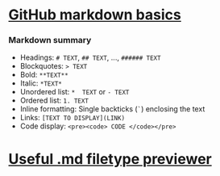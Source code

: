 # [GitHub markdown basics](https://help.github.com/articles/markdown-basics/)

### Markdown summary
- Headings: `# TEXT`, `## TEXT`, ..., `###### TEXT`
- Blockquotes: `> TEXT`
- Bold: `**TEXT**`
- Italic: `*TEXT*`
- Unordered list: `*  TEXT` or `- TEXT`
- Ordered list: `1. TEXT`
- Inline formatting: Single backticks (<code>`</code>) enclosing the text
- Links: `[TEXT TO DISPLAY](LINK)`
- Code display: `<pre><code> CODE </code></pre>`


# [Useful .md filetype previewer](http://tmpvar.com/markdown.html)
